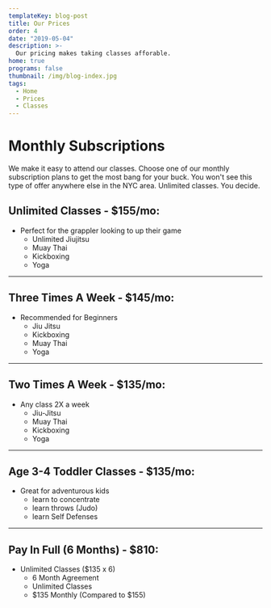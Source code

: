 ```yaml
---
templateKey: blog-post
title: Our Prices
order: 4
date: "2019-05-04"
description: >-
  Our pricing makes taking classes afforable.
home: true
programs: false
thumbnail: /img/blog-index.jpg
tags:
  - Home
  - Prices
  - Classes
---
```


# Monthly Subscriptions

We make it easy to attend our classes. Choose one of our monthly subscription plans to get the most bang for your buck. You won't see this type of offer anywhere else in the NYC area. Unlimited classes. You decide.

## Unlimited Classes - \$155/mo:

- Perfect for the grappler looking to up their game
  - Unlimited Jiujitsu
  - Muay Thai
  - Kickboxing
  - Yoga

---

## Three Times A Week - \$145/mo:

- Recommended for Beginners
  - Jiu Jitsu
  - Kickboxing
  - Muay Thai
  - Yoga

---

## Two Times A Week - \$135/mo:

- Any class 2X a week
  - Jiu-Jitsu
  - Muay Thai
  - Kickboxing
  - Yoga

---

## Age 3-4 Toddler Classes - \$135/mo:

- Great for adventurous kids
  - learn to concentrate
  - learn throws (Judo)
  - learn Self Defenses

---

## Pay In Full (6 Months) - \$810:

- Unlimited Classes (\$135 x 6)
  - 6 Month Agreement
  - Unlimited Classes
  - $135 Monthly (Compared to $155)
